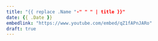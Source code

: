 ```yaml
---
title: "{{ replace .Name "-" " " | title }}"
date: {{ .Date }}
embedlink: "https://www.youtube.com/embed/qZ1fAPnJARo"
draft: true
---
```


